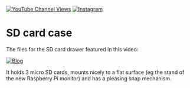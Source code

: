 [![YouTube Channel Views](https://img.shields.io/youtube/channel/views/UCz5BOU9J9pB_O0B8-rDjCWQ?style=flat&logo=youtube&logoColor=red&labelColor=white&color=ffed53)](https://www.youtube.com/channel/UCz5BOU9J9pB_O0B8-rDjCWQ) [![Instagram](https://img.shields.io/github/stars/veebch?style=flat&logo=github&logoColor=black&labelColor=white&color=ffed53)](https://www.instagram.com/v_e_e_b/)

# SD card case

The files for the SD card drawer featured in this video:

[![Blog](http://i.ytimg.com/vi/pPxQpw2Np7s/hqdefault.jpg)](https://www.veeb.ch/projects/useful-is-better-than-clever)

It holds 3 micro SD cards, mounts nicely to a flat surface (eg the stand of the new Raspberry Pi monitor) and has a pleasing snap mechanism. 
